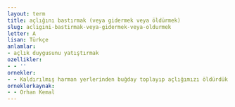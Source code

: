 ```yaml
---
layout: term
title: açlığını bastırmak (veya gidermek veya öldürmek)
slug: acligini-bastirmak-veya-gidermek-veya-oldurmek
letter: A
lisan: Türkçe
anlamlar:
- açlık duygusunu yatıştırmak
ozellikler:
- - ''
ornekler:
- - Kaldırılmış harman yerlerinden buğday toplayıp açlığımızı öldürdük.
orneklerkaynak:
- - Orhan Kemal
---
```

